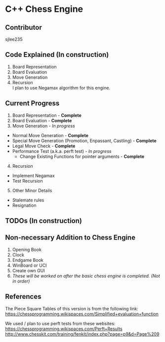 # C++ Chess Engine
## Contributor
sjlee235
## Code Explained (In construction)
1. Board Representation
2. Board Evaluation
3. Move Generation
4. Recursion  
I plan to use Negamax algorithm for this engine.

## Current Progress
1. Board Representation - **Complete**
2. Board Evaluation - **Complete**
3. Move Generation - *In progress*
  - Normal Move Generation - **Complete**
  - Special Move Generation (Promotion, Enpassant, Castling) - **Complete**
  - Legal Move Check - **Complete**  
  - Performance Test (a.k.a. perft test) - *In progress*  
    - Change Existing Functions for pointer arguments - **Complete**  
4. Recursion
  - Implement Negamax
  - Test Recursion
5. Other Minor Details  
  - Stalemate rules  
  - Resignation  

## TODOs (In construction)

## Non-necessary Addition to Chess Engine
1. Opening Book  
2. Clock  
3. Endgame Book  
4. WinBoard or UCI  
5. Create own GUI  
6. *These will be worked on after the basic chess engine is completed. (Not in order)*  

## References  
The Piece Square Tables of this version is from the following link:   https://chessprogramming.wikispaces.com/Simplified+evaluation+function  

We used / plan to use perft tests from these websites:  
https://chessprogramming.wikispaces.com/Perft+Results  
http://www.chesskit.com/training/fenkit/index.php?page=p9&d=Page%209
